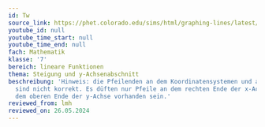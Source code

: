 ```yaml
---
id: Tw
source_link: https://phet.colorado.edu/sims/html/graphing-lines/latest/graphing-lines_all.html?locale=de
youtube_id: null
youtube_time_start: null
youtube_time_end: null
fach: Mathematik
klasse: '7'
bereich: lineare Funktionen
thema: Steigung und y-Achsenabschnitt
beschreibung: 'Hinweis: die Pfeilenden an dem Koordinatensystemen und an den Geraden
  sind nicht korrekt. Es düften nur Pfeile an dem rechten Ende der x-Achse und an
  dem oberen Ende der y-Achse vorhanden sein.'
reviewed_from: lmh
reviewed_on: 26.05.2024
---
```

